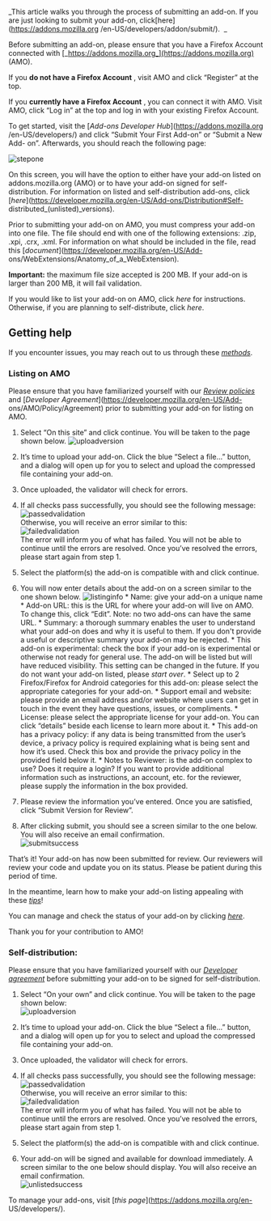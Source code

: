 _This article walks you through the process of submitting an add-on. If you
are just looking to submit your add-on, click[here](https://addons.mozilla.org
/en-US/developers/addon/submit/).  _

Before submitting an add-on, please ensure that you have a Firefox Account
connected with [_https://addons.mozilla.org_](https://addons.mozilla.org)
(AMO).

If you **do not have a Firefox Account** , visit AMO and click “Register” at
the top.



If you **currently have a Firefox Account** , you can connect it with AMO.
Visit AMO, click “Log in” at the top and log in with your existing Firefox
Account.



To get started, visit the [_Add-ons Developer Hub_](https://addons.mozilla.org
/en-US/developers/) and click “Submit Your First Add-on” or “Submit a New Add-
on”. Afterwards, you should reach the following page:

![stepone](https://mdn.mozillademos.org/files/15165/newstepone.PNG)

On this screen, you will have the option to either have your add-on listed on
addons.mozilla.org (AMO) or to have your add-on signed for self-distribution.
For information on listed and self-distribution add-ons, click
[_here_](https://developer.mozilla.org/en-US/Add-ons/Distribution#Self-
distributed_\(unlisted\)_versions).



Prior to submitting your add-on on AMO, you must compress your add-on into one
file. The file should end with one of the following extensions: .zip, .xpi,
.crx, .xml. For information on what should be included in the file, read this
[_document_](https://developer.mozilla.org/en-US/Add-
ons/WebExtensions/Anatomy_of_a_WebExtension).

**Important:** the maximum file size accepted is 200 MB. If your add-on is
larger than 200 MB, it will fail validation.



If you would like to list your add-on on AMO, click _here_ for instructions.
Otherwise, if you are planning to self-distribute, click _here_.

## Getting help

If you encounter issues, you may reach out to us through these
[_methods_](https://developer.mozilla.org/en-US/Add-ons#Contact_us).

### Listing on AMO

Please ensure that you have familiarized yourself with our [_Review
policies_](https://developer.mozilla.org/en-US/Add-ons/AMO/Policy/Reviews) and
[_Developer Agreement_](https://developer.mozilla.org/en-US/Add-
ons/AMO/Policy/Agreement) prior to submitting your add-on for listing on AMO.

  1. Select “On this site” and click continue. You will be taken to the page shown below. ![uploadversion](https://mdn.mozillademos.org/files/15167/uploadversion.PNG)
  2. It’s time to upload your add-on. Click the blue “Select a file…” button, and a dialog will open up for you to select and upload the compressed file containing your add-on.  
  3. Once uploaded, the validator will check for errors. 
  4. If all checks pass successfully, you should see the following message:   
![passedvalidation](https://mdn.mozillademos.org/files/15169/uploadsuccess.PNG)  
Otherwise, you will receive an error similar to this:  
![failedvalidation](https://mdn.mozillademos.org/files/15181/errorsubmit.PNG)  
The error will inform you of what has failed. You will not be able to continue
until the errors are resolved. Once you’ve resolved the errors, please start
again from step 1.

  5. Select the platform(s) the add-on is compatible with and click continue.
  6. You will now enter details about the add-on on a screen similar to the one shown below. ![listinginfo](https://mdn.mozillademos.org/files/15173/infopart1.PNG)
    * Name: give your add-on a unique name
    * Add-on URL: this is the URL for where your add-on will live on AMO. To change this, click “Edit”. Note: no two add-ons can have the same URL.
    * Summary: a thorough summary enables the user to understand what your add-on does and why it is useful to them. If you don't provide a useful or descriptive summary your add-on may be rejected.
    * This add-on is experimental: check the box if your add-on is experimental or otherwise not ready for general use. The add-on will be listed but will have reduced visibility. This setting can be changed in the future. If you do not want your add-on listed, please _start over_. 
    * Select up to 2 Firefox/Firefox for Android categories for this add-on: please select the appropriate categories for your add-on.
    * Support email and website: please provide an email address and/or website where users can get in touch in the event they have questions, issues, or compliments. 
    * License: please select the appropriate license for your add-on. You can click “details” beside each license to learn more about it.
    * This add-on has a privacy policy: if any data is being transmitted from the user’s device, a privacy policy is required explaining what is being sent and how it’s used. Check this box and provide the privacy policy in the provided field below it. 
    * Notes to Reviewer: is the add-on complex to use? Does it require a login? If you want to provide additional information such as instructions, an account, etc. for the reviewer, please supply the information in the box provided. 
  7. Please review the information you’ve entered. Once you are satisfied, click “Submit Version for Review”.  
  8. After clicking submit, you should see a screen similar to the one below. You will also receive an email confirmation.   
![submitsuccess](https://mdn.mozillademos.org/files/15175/submitsuccess.PNG)

That’s it! Your add-on has now been submitted for review. Our reviewers will
review your code and update you on its status. Please be patient during this
period of time.

In the meantime, learn how to make your add-on listing appealing with these
[_tips_](https://developer.mozilla.org/en-US/Add-ons/Listing)!



You can manage and check the status of your add-on by clicking
[_here_](https://addons.mozilla.org/en-US/developers/).



Thank you for your contribution to AMO!



### Self-distribution:

Please ensure that you have familiarized yourself with our [_Developer
agreement_](https://developer.mozilla.org/en-US/Add-ons/AMO/Policy/Agreement)
before submitting your add-on to be signed for self-distribution.

  1. Select “On your own” and click continue. You will be taken to the page shown below:   
![uploadversion](https://mdn.mozillademos.org/files/15167/uploadversion.PNG)

  2. It’s time to upload your add-on. Click the blue “Select a file…” button, and a dialog will open up for you to select and upload the compressed file containing your add-on. 
  3. Once uploaded, the validator will check for errors. 
  4. If all checks pass successfully, you should see the following message:   
![passedvalidation](https://mdn.mozillademos.org/files/15169/uploadsuccess.PNG)  
Otherwise, you will receive an error similar to this:  
![failedvalidation](https://mdn.mozillademos.org/files/15181/errorsubmit.PNG)  
The error will inform you of what has failed. You will not be able to continue
until the errors are resolved. Once you’ve resolved the errors, please start
again from step 1.

  5. Select the platform(s) the add-on is compatible with and click continue. 
  6. Your add-on will be signed and available for download immediately. A screen similar to the one below should display. You will also receive an email confirmation.  
![unlistedsuccess](https://mdn.mozillademos.org/files/15177/signed.PNG)

To manage your add-ons, visit [_this page_](https://addons.mozilla.org/en-
US/developers/).

